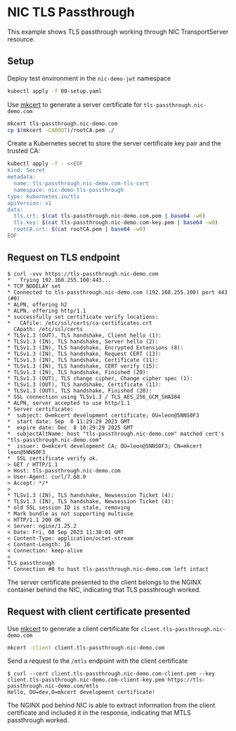 # NIC TLS Passthrough

This example shows TLS passthrough working through NIC TransportServer resource.

## Setup

Deploy test environment in the `nic-demo-jwt` namespace
```bash
kubectl apply -f 00-setup.yaml
```

Use [mkcert](https://github.com/FiloSottile/mkcert) to generate a server certificate for `tls-passthrough.nic-demo.com`
```bash
mkcert tls-passthrough.nic-demo.com
cp $(mkcert -CAROOT)/rootCA.pem ./
```

Create a Kubernetes secret to store the server certificate key pair and the trusted CA:
```bash
kubectl apply -f - <<EOF
kind: Secret
metadata:
  name: tls-passthrough.nic-demo.com-tls-cert
  namespace: nic-demo-tls-passthrough
type: kubernetes.io/tls
apiVersion: v1
data:
  tls.crt: $(cat tls-passthrough.nic-demo.com.pem | base64 -w0)
  tls.key: $(cat tls-passthrough.nic-demo.com-key.pem | base64 -w0)
  rootCA.crt: $(cat rootCA.pem | base64 -w0)
EOF
```

## Request on TLS endpoint

```
$ curl -vvv https://tls-passthrough.nic-demo.com
*   Trying 192.168.255.100:443...
* TCP_NODELAY set
* Connected to tls-passthrough.nic-demo.com (192.168.255.100) port 443 (#0)
* ALPN, offering h2
* ALPN, offering http/1.1
* successfully set certificate verify locations:
*   CAfile: /etc/ssl/certs/ca-certificates.crt
  CApath: /etc/ssl/certs
* TLSv1.3 (OUT), TLS handshake, Client hello (1):
* TLSv1.3 (IN), TLS handshake, Server hello (2):
* TLSv1.3 (IN), TLS handshake, Encrypted Extensions (8):
* TLSv1.3 (IN), TLS handshake, Request CERT (13):
* TLSv1.3 (IN), TLS handshake, Certificate (11):
* TLSv1.3 (IN), TLS handshake, CERT verify (15):
* TLSv1.3 (IN), TLS handshake, Finished (20):
* TLSv1.3 (OUT), TLS change cipher, Change cipher spec (1):
* TLSv1.3 (OUT), TLS handshake, Certificate (11):
* TLSv1.3 (OUT), TLS handshake, Finished (20):
* SSL connection using TLSv1.3 / TLS_AES_256_GCM_SHA384
* ALPN, server accepted to use http/1.1
* Server certificate:
*  subject: O=mkcert development certificate; OU=leon@5NNS0F3
*  start date: Sep  8 11:29:29 2023 GMT
*  expire date: Dec  8 10:29:29 2025 GMT
*  subjectAltName: host "tls-passthrough.nic-demo.com" matched cert's "tls-passthrough.nic-demo.com"
*  issuer: O=mkcert development CA; OU=leon@5NNS0F3; CN=mkcert leon@5NNS0F3
*  SSL certificate verify ok.
> GET / HTTP/1.1
> Host: tls-passthrough.nic-demo.com
> User-Agent: curl/7.68.0
> Accept: */*
>
* TLSv1.3 (IN), TLS handshake, Newsession Ticket (4):
* TLSv1.3 (IN), TLS handshake, Newsession Ticket (4):
* old SSL session ID is stale, removing
* Mark bundle as not supporting multiuse
< HTTP/1.1 200 OK
< Server: nginx/1.25.2
< Date: Fri, 08 Sep 2023 11:38:01 GMT
< Content-Type: application/octet-stream
< Content-Length: 16
< Connection: keep-alive
<
TLS passthrough
* Connection #0 to host tls-passthrough.nic-demo.com left intact
```

The server certificate presented to the client belongs to the NGINX container behind the NIC, indicating that TLS passthrough worked.

## Request with client certificate presented

Use [mkcert](https://github.com/FiloSottile/mkcert) to generate a client certificate for `client.tls-passthrough.nic-demo.com`
```bash
mkcert -client client.tls-passthrough.nic-demo.com
```

Send a request to the `/mtls` endpoint with the client certificate
```
$ curl --cert client.tls-passthrough.nic-demo.com-client.pem --key client.tls-passthrough.nic-demo.com-client-key.pem https://tls-passthrough.nic-demo.com/mtls
Hello, OU=dev,O=mkcert development certificate!
```

The NGINX pod behind NIC is able to extract information from the client certificate and included it in the response, indicating that MTLS passthrough worked.
